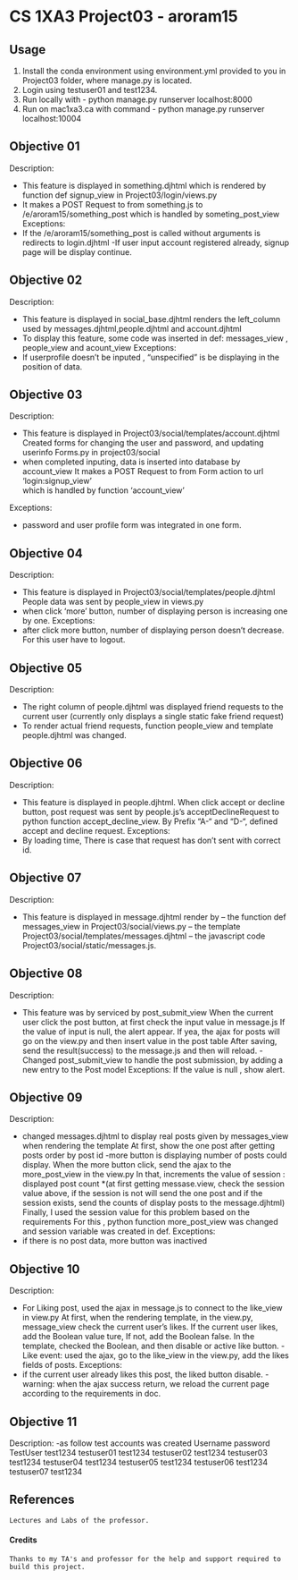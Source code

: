 # CS 1XA3 Project03 - aroram15

## Usage
1. Install the conda environment using environment.yml provided to you in Project03 folder, where manage.py is located.
2. Login using testuser01 and test1234.
3. Run locally with - python manage.py runserver localhost:8000
4. Run on mac1xa3.ca with command - python manage.py runserver localhost:10004
  
  
## Objective 01
Description:
- This feature is displayed in something.djhtml which is rendered by
function def signup_view in Project03/login/views.py
- It makes a POST Request to from something.js to /e/aroram15/something_post
which is handled by someting_post_view
Exceptions:
- If the /e/aroram15/something_post is called without arguments is redirects
to login.djhtml
-If user input account registered already, signup page will be display continue.

## Objective 02
Description:
- This feature is displayed in social_base.djhtml renders the left_column used by messages.djhtml,people.djhtml and account.djhtml
- To display this feature, some code was inserted in def: messages_view , people_view and acount_view
Exceptions:
- If userprofile doesn’t be inputed , “unspecified” is be displaying in the position of data.

## Objective 03
Description:
- This feature is displayed in Project03/social/templates/account.djhtml 
Created forms for changing the user and password, and updating userinfo
Forms.py in project03/social
- when completed inputing, data is inserted into database by account_view
It makes a POST Request to from Form action to url ‘login:signup_view’	
which is handled by function ‘account_view’

Exceptions:
- password and user profile form was integrated in one form.

## Objective 04
Description:
- This feature is displayed in Project03/social/templates/people.djhtml
	People data was sent by people_view in views.py
- when click ‘more’ button, number of displaying person is increasing one by one.
Exceptions:
- after click more button, number of displaying person doesn’t decrease.
	For this user have to logout.

## Objective 05
Description:
- The right column of people.djhtml was displayed friend requests to the current user (currently only displays a single static fake friend request)
- To render actual friend requests, function people_view and template people.djhtml was changed.

## Objective 06
Description:
- This feature is displayed in people.djhtml.
When click accept or decline button, post request was sent by people.js’s acceptDeclineRequest to python function accept_decline_view.
By Prefix “A-“ and “D-“, defined accept and decline request.
Exceptions:
- By loading time, There is case that request has don’t sent with correct id.

## Objective 07
Description:
- This feature is displayed in message.djhtml render by 
– the function def messages_view in Project03/social/views.py 
– the template Project03/social/templates/messages.djhtml 
– the javascript code Project03/social/static/messages.js.

## Objective 08
Description:
- This feature was by serviced by post_submit_view
When the current user click the post button, at first check the input value in message.js
If the value of input is null, the alert appear.
If yea, the ajax for posts will go on the view.py and then insert value in the post table
After saving, send the result(success) to the message.js and then will reload.
-Changed post_submit_view to handle the post submission, by adding a new entry to the Post model
Exceptions:
If the value is null , show alert.

## Objective 09
Description:
- changed messages.djhtml to display real posts given by messages_view when rendering the template
At first, show the one post after getting posts order by post id
-more button is displaying number of posts could display.
When the more button click, send the ajax to the more_post_view in the view.py
In that, increments the value of session : displayed post count
      *(at first getting messase.view, check the session value above, if the session is not will send the one post and if the session exists, send the counts of display posts to the message.djhtml)
Finally, I used the session value for this problem based on the requirements
For this , python function more_post_view was changed and session variable was created in def.
Exceptions:
- if there is no post data, more button was inactived

## Objective 10
Description:
- For Liking post, used the ajax in message.js to connect to the like_view in view.py
 At first, when the rendering template, in the view.py, message_view check the current user’s likes. 
If the current user likes, add the Boolean value ture, If not, add the Boolean false.
In the template, checked the Boolean, and then disable or active like button.
-Like event: used the ajax, go to the like_view in the view.py, add  the likes fields of posts.
Exceptions:
- if the current user already likes this post, the liked button disable.
-warning: when the ajax success return, we reload the current page according to the requirements in doc.

## Objective 11
Description:
-as follow test accounts was created
Username password
TestUser test1234
testuser01 test1234
testuser02 test1234
testuser03 test1234
testuser04 test1234
testuser05 test1234
testuser06 test1234
testuser07 test1234

                
## References
    Lectures and Labs of the professor.
      
#### Credits
    Thanks to my TA's and professor for the help and support required to build this project.

